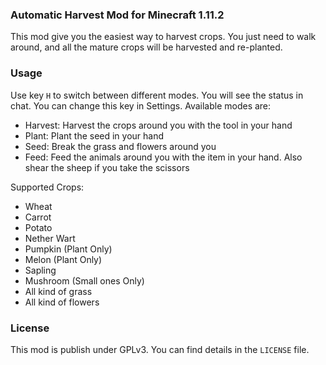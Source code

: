 ### Automatic Harvest Mod for Minecraft 1.11.2
This mod give you the easiest way to harvest crops.
You just need to walk around, and all the mature crops will be harvested and re-planted.

### Usage
Use key `H` to switch between different modes. You will see the status in chat. You can change this key in Settings.
Available modes are:

- Harvest: Harvest the crops around you with the tool in your hand
- Plant: Plant the seed in your hand
- Seed: Break the grass and flowers around you
- Feed: Feed the animals around you with the item in your hand. Also shear the sheep if you take the scissors

Supported Crops:

- Wheat
- Carrot
- Potato
- Nether Wart
- Pumpkin (Plant Only)
- Melon (Plant Only)
- Sapling
- Mushroom (Small ones Only)
- All kind of grass
- All kind of flowers

### License
This mod is publish under GPLv3.
You can find details in the `LICENSE` file.
